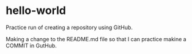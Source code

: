 # hello-world
Practice run of creating a repository using GitHub.  

Making a change to the README.md file so that I can practice makine a COMMIT in GutHub.
